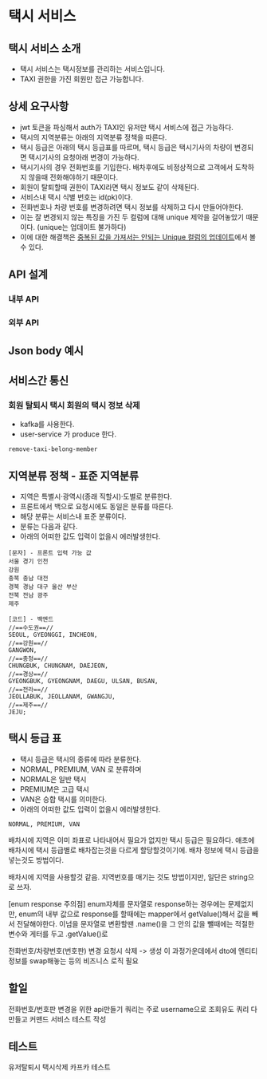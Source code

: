 # 택시 서비스

## 택시 서비스 소개
* 택시 서비스는 택시정보를 관리하는 서비스입니다.
* TAXI 권한을 가진 회원만 접근 가능합니다.

## 상세 요구사항
* jwt 토큰을 파싱해서 auth가 TAXI인 유저만 택시 서비스에 접근 가능하다.
* 택시의 지역분류는 아래의 지역분류 정책을 따른다.
* 택시 등급은 아래의 택시 등급표를 따르며, 택시 등급은 택시기사의 차량이 변경되면 택시기사의 요청아래 변경이 가능하다.
* 택시기사의 경우 전화번호를 기입한다. 배차후에도 비정상적으로 고객에서 도착하지 않을때 전화해야하기 때문이다.
* 회원이 탈퇴할때 권한이 TAXI라면 택시 정보도 같이 삭제된다.
* 서비스내 택시 식별 번호는 id(pk)이다.
* 전화번호나 차량 번호를 변경하려면 택시 정보를 삭제하고 다시 만들어야한다. 
* 이는 잘 변경되지 않는 특징을 가진 두 컬럼에 대해 unique 제약을 걸어놓았기 때문이다. (unique는 업데이트 불가하다)
* 이에 대한 해결책은 [중복된 값을 가져서는 안되는 Unique 컬럼의 업데이트](https://github.com/liveforone/intelligent_taxi/blob/master/Documents/UNIQUE_COLUMN_UPDATE_PROBLEM.md)에서 볼 수 있다.

## API 설계
### 내부 API
### 외부 API

## Json body 예시

## 서비스간 통신
### 회원 탈퇴시 택시 회원의 택시 정보 삭제
* kafka를 사용한다.
* user-service 가 produce 한다.
```
remove-taxi-belong-member
```

## 지역분류 정책 - 표준 지역분류
* 지역은 특별시·광역시(종래 직할시)·도별로 분류한다.
* 프론트에서 백으로 요청시에도 동일은 분류를 따른다.
* 해당 분류는 서비스내 표준 분류이다.
* 분류는 다음과 같다.
* 아래의 어떠한 값도 입력이 없을시 에러발생한다.
```
[문자] - 프론트 입력 가능 값
서울 경기 인천
강원 
충북 충남 대전
경북 경남 대구 울산 부산
전북 전남 광주
제주

[코드] - 백엔드 
//==수도권==//
SEOUL, GYEONGGI, INCHEON,
//==강원==//
GANGWON,
//==충청==//
CHUNGBUK, CHUNGNAM, DAEJEON,
//==경상==//
GYEONGBUK, GYEONGNAM, DAEGU, ULSAN, BUSAN,
//==전라==//
JEOLLABUK, JEOLLANAM, GWANGJU,
//==제주==//
JEJU;
```

## 택시 등급 표
* 택시 등급은 택시의 종류에 따라 분류한다.
* NORMAL, PREMIUM, VAN 로 분류하며
* NORMAL은 일반 택시
* PREMIUM은 고급 택시
* VAN은 승합 택시를 의미한다.
* 아래의 어떠한 값도 입력이 없을시 에러발생한다.
```
NORMAL, PREMIUM, VAN
```

배차시에 지역은 이미 좌표로 나타내어서 필요가 없지만
택시 등급은 필요하다.
애초에 배차시에 택시 등급별로 배차잡는것을 다르게 할당할것이기에.
배차 정보에 택시 등급을 넣는것도 방법이다.

배차시에 지역을 사용할것 같음.
지역번호를 매기는 것도 방법이지만, 일단은 string으로 쓰자.

[enum response 주의점]
enum자체를 문자열로 response하는 경우에는 문제없지만,
enum의 내부 값으로 response를 할때에는 
mapper에서 getValue()해서 값을 빼서 전달해야한다.
이넘을 문자열로 변환할땐 .name()을
그 안의 값을 뺄때에는 적절한 변수와 게터를 두고 .getValue()로

전화번호/차량번호(번호판) 변경 요청시
삭제 -> 생성
이 과정가운데에서 dto에 엔티티 정보를 swap해놓는 등의 비즈니스 로직 필요


## 할일
전화번호/번호판 변경을 위한 api만들기
쿼리는 주로 username으로 조회유도
쿼리 다만들고 커맨드 서비스 테스트 작성

## 테스트
유저탈퇴시 택시삭제 카프카 테스트